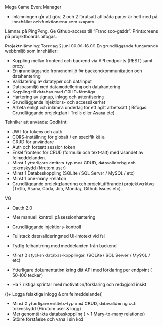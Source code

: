 Mega Game Event Manager

+ Inlämningen går att göra 2 och 2 förutsatt att båda parter är helt med på innehållet och funktionerna som skapats

Lämnas på PingPong.
Ge Github-access till “Francisco-gaddr”.
Printscreens på projektboards bifogas.


Projektinlämning:
Torsdag 2 juni 09.00-16.00
En grundläggande fungerande webbmiljö som innehåller:

+ Koppling mellan frontend och backend via API endpoints (REST) samt proxy.
+ En grundläggande frontendmiljö för backendkommunikation och datahantering
+ Validatering av datatyper och datainput
+ Databasmiljö med datamodellering och datahantering
+ Koppling till databas med CRUD-förmåga.
+ Hantering av signup, inlogg och autentisering
+ Grundläggande injektions- och accessäkerhet
+ Arbeta enligt och inlämna underlag för ett agilt arbetssätt
( Bifogas: Grundläggande projektplan i Trello eller Asana etc)

Tekniker att använda:
Godkänt:
  + JWT för tokens och auth
  + CORS-inställning för globalt / en specifik källa
  + CRUD för användare
  + Auth och fortsatt session token
  + Enkel frontend för CRUD (formulär och text-fält) med visandet av felmeddelanden.
  + Minst 1 ytterligare entitets-typ med CRUD, datavalidering och tokenskydd (förutom user)
  + Minst 1 Databaskoppling (SQLite / SQL Server / MySQL / etc)
  + Minst 1 one-many -relation
  + Grundläggande projektplanering och projektutförande i projektverktyg (Trello, Asana, Coda, Jira, Monday, Github Issues etc).
      
VG 
  + Oauth 2.0
  + Mer manuell kontroll på sessionhantering
  + Grundläggande injektions-kontroll
  + Fullstack datavalideringmed UI-infotext vid fel
  + Tydlig felhantering med meddelanden från backend
  + Minst 2 stycken databas-kopplingar.   (SQLite / SQL Server / MySQL / etc)
  + Ytterligare dokumentation kring ditt API med förklaring per endpoint ( 50-100 tecken)
      
  + Ha 2 riktiga sprintar med motivation/förklaring och redogjord insikt 
      
  ((+ Logga felaktiga inlogg & om felmeddelande))
      
  + Minst 2 ytterligare entitets-typ med CRUD, datavalidering och tokenskydd (Förutom user & logg)
  + Mer genomtänkta databaskoppling ( > 1 Many-to-many relationer)
  + Större förståelse och vana i sin kod

